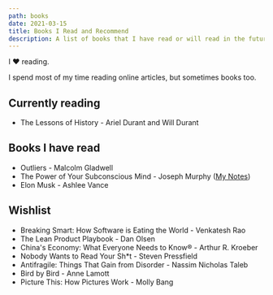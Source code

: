 ```yaml
---
path: books
date: 2021-03-15
title: Books I Read and Recommend
description: A list of books that I have read or will read in the future.
---
```


I ♥ reading.

I spend most of my time reading online articles, but sometimes books too.

## Currently reading

- The Lessons of History - Ariel Durant and Will Durant

## Books I have read

- Outliers - Malcolm Gladwell
- The Power of Your Subconscious Mind - Joseph Murphy ([My Notes](https://deepakness.com/blog/books/the-power-of-your-subconscious-mind/))
- Elon Musk - Ashlee Vance

## Wishlist

- Breaking Smart: How Software is Eating the World - Venkatesh Rao
- The Lean Product Playbook - Dan Olsen
- China's Economy: What Everyone Needs to Know® - Arthur R. Kroeber
- Nobody Wants to Read Your Sh*t - Steven Pressfield
- Antifragile: Things That Gain from Disorder - Nassim Nicholas Taleb
- Bird by Bird - Anne Lamott
- Picture This: How Pictures Work - Molly Bang